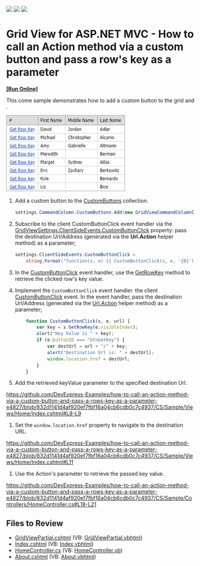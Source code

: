 <!-- default badges list -->
![](https://img.shields.io/endpoint?url=https://codecentral.devexpress.com/api/v1/VersionRange/128551267/14.1.3%2B)
[![](https://img.shields.io/badge/Open_in_DevExpress_Support_Center-FF7200?style=flat-square&logo=DevExpress&logoColor=white)](https://supportcenter.devexpress.com/ticket/details/E4827)
[![](https://img.shields.io/badge/📖_How_to_use_DevExpress_Examples-e9f6fc?style=flat-square)](https://docs.devexpress.com/GeneralInformation/403183)
<!-- default badges end -->

# Grid View for ASP.NET MVC - How to call an Action method via a custom button and pass a row's key as a parameter
<!-- run online -->
**[[Run Online]](https://codecentral.devexpress.com/e4827/)**
<!-- run online end -->

This come sample demonstrates how to add a custom button to the grid and .

![Grid](grid.png)

1. Add a custom button to the [CustomButtons](https://docs.devexpress.com/AspNet/DevExpress.Web.GridViewCommandColumn.CustomButtons) collection.

    ```cs
    settings.CommandColumn.CustomButtons.Add(new GridViewCommandColumnCustomButton() { ID = "btnGetKey", Text = "Get Row Key" });
    ```

1. Subscribe to the client CustomButtonClick event handler via the <a href="http://documentation.devexpress.com/#AspNet/DevExpressWebASPxGridViewScriptsASPxClientGridView_CustomButtonClicktopic"><u>GridViewSettings.ClientSideEvents.CustomButtonClick</u></a> property: pass the destination Url/Address (generated via the <strong>Url.Action</strong> helper method) as a parameter;

    ```cs
    settings.ClientSideEvents.CustomButtonClick =
        string.Format("function(s, e) {{ CustomButtonClick(s, e, '{0}'); }}", Url.Action("About", "Home"));
    ```

1. In the [CustomButtonClick](https://docs.devexpress.com/AspNet/js-ASPxClientGridView.CustomButtonClick) event handler, use the [GetRowKey](https://docs.devexpress.com/AspNet/js-ASPxClientGridView.GetRowKey(visibleIndex)) method to retrieve the clicked row's key value. 


1. Implement the `CustomButtonClick` event handler. the client [CustomButtonClick](https://docs.devexpress.com/AspNet/js-ASPxClientGridView.CustomButtonClick) event. In the event handler, pass the destination Url/Address (generated via the [Url.Action](https://learn.microsoft.com/ru-ru/dotnet/api/system.web.mvc.urlhelper.action) helper method) as a parameter;

    ```js
        function CustomButtonClick(s, e, url) {
            var key = s.GetRowKey(e.visibleIndex);
            alert("Key Value is " + key);
            if (e.buttonID === "btnGetKey") {
                var destUrl = url + "/" + key;
                alert("Destination Url is: " + destUrl);
                window.location.href = destUrl;
            }
        }
    ```

1. Add the retrieved keyValue parameter to the specified destination Url.  

https://github.com/DevExpress-Examples/how-to-call-an-action-method-via-a-custom-button-and-pass-a-rows-key-as-a-parameter-e4827/blob/832d1141d4af920ef7fbf16a04cb6cdb0c7c4937/CS/Sample/Views/Home/Index.cshtml#L8-L9

1. Set the `window.location.href` property to navigate to the destination URL.

https://github.com/DevExpress-Examples/how-to-call-an-action-method-via-a-custom-button-and-pass-a-rows-key-as-a-parameter-e4827/blob/832d1141d4af920ef7fbf16a04cb6cdb0c7c4937/CS/Sample/Views/Home/Index.cshtml#L11


1. Use the Action's parameter to retrieve the passed key value.  

https://github.com/DevExpress-Examples/how-to-call-an-action-method-via-a-custom-button-and-pass-a-rows-key-as-a-parameter-e4827/blob/832d1141d4af920ef7fbf16a04cb6cdb0c7c4937/CS/Sample/Controllers/HomeController.cs#L18-L21

## Files to Review

* [GridViewPartial.cshtml](./CS/Sample/Views/Home/GridViewPartial.cshtml) (VB: [GridViewPartial.vbhtml](./VB/Sample/Views/Home/GridViewPartial.vbhtml))
* [Index.cshtml](./CS/Sample/Views/Home/Index.cshtml) (VB: [Index.vbhtml](./VB/Sample/Views/Home/Index.vbhtml))
* [HomeController.cs](./CS/Sample/Controllers/HomeController.cs) (VB: [HomeController.vb](./VB/Sample/Controllers/HomeController.vb))
* [About.cshtml](./CS/Sample/Views/Home/About.cshtml) (VB: [About.vbhtml](./VB/Sample/Views/Home/About.vbhtml))



